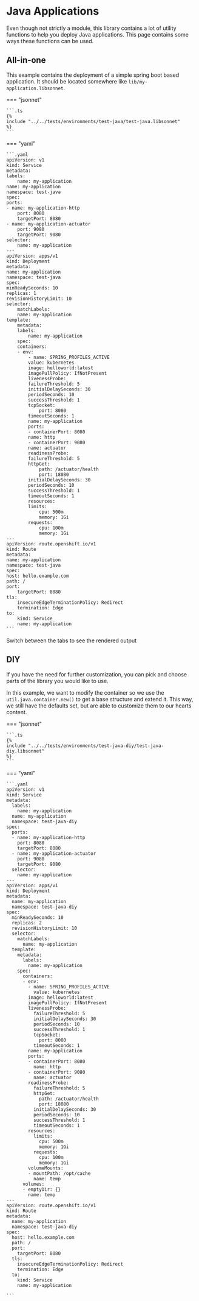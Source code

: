 # Java Applications

Even though not strictly a module, this library contains a lot of utility
functions to help you deploy Java applications. This page contains some ways
these functions can be used.


## All-in-one

This example contains the deployment of a simple spring boot based application.
It should be located somewhere like `lib/my-application.libsonnet`.

=== "jsonnet"

    ```.ts
    {%
    include "../../tests/environments/test-java/test-java.libsonnet"
    %}
    ```

=== "yaml"

    ```.yaml
    apiVersion: v1
    kind: Service
    metadata:
    labels:
        name: my-application
    name: my-application
    namespace: test-java
    spec:
    ports:
    - name: my-application-http
        port: 8080
        targetPort: 8080
    - name: my-application-actuator
        port: 9080
        targetPort: 9080
    selector:
        name: my-application
    ---
    apiVersion: apps/v1
    kind: Deployment
    metadata:
    name: my-application
    namespace: test-java
    spec:
    minReadySeconds: 10
    replicas: 1
    revisionHistoryLimit: 10
    selector:
        matchLabels:
        name: my-application
    template:
        metadata:
        labels:
            name: my-application
        spec:
        containers:
        - env:
            - name: SPRING_PROFILES_ACTIVE
            value: kubernetes
            image: helloworld:latest
            imagePullPolicy: IfNotPresent
            livenessProbe:
            failureThreshold: 5
            initialDelaySeconds: 30
            periodSeconds: 10
            successThreshold: 1
            tcpSocket:
                port: 8080
            timeoutSeconds: 1
            name: my-application
            ports:
            - containerPort: 8080
            name: http
            - containerPort: 9080
            name: actuator
            readinessProbe:
            failureThreshold: 5
            httpGet:
                path: /actuator/health
                port: 18080
            initialDelaySeconds: 30
            periodSeconds: 10
            successThreshold: 1
            timeoutSeconds: 1
            resources:
            limits:
                cpu: 500m
                memory: 1Gi
            requests:
                cpu: 100m
                memory: 1Gi
    ---
    apiVersion: route.openshift.io/v1
    kind: Route
    metadata:
    name: my-application
    namespace: test-java
    spec:
    host: hello.example.com
    path: /
    port:
        targetPort: 8080
    tls:
        insecureEdgeTerminationPolicy: Redirect
        termination: Edge
    to:
        kind: Service
        name: my-application
    ```


Switch between the tabs to see the rendered output

## DIY

If you have the need for further customization, you can pick and choose parts of
the library you would like to use.

In this example, we want to modify the container so we use the
`util.java.container.new()` to get a base structure and extend it. This way, we
still have the defaults set, but are able to customize them to our hearts
content.


=== "jsonnet"

    ```.ts
    {%
    include "../../tests/environments/test-java-diy/test-java-diy.libsonnet"
    %}
    ```

=== "yaml"

    ```.yaml
    apiVersion: v1
    kind: Service
    metadata:
      labels:
        name: my-application
      name: my-application
      namespace: test-java-diy
    spec:
      ports:
      - name: my-application-http
        port: 8080
        targetPort: 8080
      - name: my-application-actuator
        port: 9080
        targetPort: 9080
      selector:
        name: my-application
    ---
    apiVersion: apps/v1
    kind: Deployment
    metadata:
      name: my-application
      namespace: test-java-diy
    spec:
      minReadySeconds: 10
      replicas: 2
      revisionHistoryLimit: 10
      selector:
        matchLabels:
          name: my-application
      template:
        metadata:
          labels:
            name: my-application
        spec:
          containers:
          - env:
            - name: SPRING_PROFILES_ACTIVE
              value: kubernetes
            image: helloworld:latest
            imagePullPolicy: IfNotPresent
            livenessProbe:
              failureThreshold: 5
              initialDelaySeconds: 30
              periodSeconds: 10
              successThreshold: 1
              tcpSocket:
                port: 8080
              timeoutSeconds: 1
            name: my-application
            ports:
            - containerPort: 8080
              name: http
            - containerPort: 9080
              name: actuator
            readinessProbe:
              failureThreshold: 5
              httpGet:
                path: /actuator/health
                port: 18080
              initialDelaySeconds: 30
              periodSeconds: 10
              successThreshold: 1
              timeoutSeconds: 1
            resources:
              limits:
                cpu: 500m
                memory: 1Gi
              requests:
                cpu: 100m
                memory: 1Gi
            volumeMounts:
            - mountPath: /opt/cache
              name: temp
          volumes:
          - emptyDir: {}
            name: temp
    ---
    apiVersion: route.openshift.io/v1
    kind: Route
    metadata:
      name: my-application
      namespace: test-java-diy
    spec:
      host: hello.example.com
      path: /
      port:
        targetPort: 8080
      tls:
        insecureEdgeTerminationPolicy: Redirect
        termination: Edge
      to:
        kind: Service
        name: my-application

    ```
